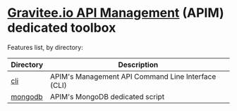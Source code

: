 # [Gravitee.io API Management](https://gravitee.io/products/apim/) (APIM) dedicated toolbox

Features list, by directory:

| Directory                                 | Description                                                           |
| ----------------------------------------- | --------------------------------------------------------------------- |
| [cli](./cli)                              | APIM's Management API Command Line Interface (CLI)                    |
| [mongodb](./mongodb)                      | APIM's MongoDB dedicated script                                       |